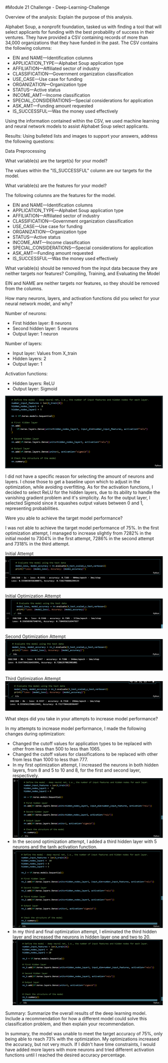 #Module 21 Challenge - Deep-Learning-Challenge

Overview of the analysis: Explain the purpose of this analysis.

Alphabet Soup, a nonprofit foundation, tasked us with finding a tool that will select applicants for funding with the best probability of success in their ventures. They have provided a CSV containing records of more than 34,000 organizations that they have funded in the past. The CSV contains the following columns:

- EIN and NAME—Identification columns
- APPLICATION_TYPE—Alphabet Soup application type
- AFFILIATION—Affiliated sector of industry
- CLASSIFICATION—Government organization classification
- USE_CASE—Use case for funding
- ORGANIZATION—Organization type
- STATUS—Active status
- INCOME_AMT—Income classification
- SPECIAL_CONSIDERATIONS—Special considerations for application
- ASK_AMT—Funding amount requested
- IS_SUCCESSFUL—Was the money used effectively

Using the information contained within the CSV, we used machine learning and neural network models to assist Alphabet Soup select applicants.

Results: Using bulleted lists and images to support your answers, address the following questions:

Data Preprocessing

What variable(s) are the target(s) for your model?

The values within the "IS_SUCCESSFUL" column are our targets for the model.

What variable(s) are the features for your model?

The following columns are the features for the model.
- EIN and NAME—Identification columns
- APPLICATION_TYPE—Alphabet Soup application type
- AFFILIATION—Affiliated sector of industry
- CLASSIFICATION—Government organization classification
- USE_CASE—Use case for funding
- ORGANIZATION—Organization type
- STATUS—Active status
- INCOME_AMT—Income classification
- SPECIAL_CONSIDERATIONS—Special considerations for application
- ASK_AMT—Funding amount requested
- IS_SUCCESSFUL—Was the money used effectively

What variable(s) should be removed from the input data because they are neither targets nor features?
Compiling, Training, and Evaluating the Model

EIN and NAME are neither targets nor features, so they should be removed from the columns.

How many neurons, layers, and activation functions did you select for your neural network model, and why?

Number of neurons:
- First hidden layer: 8 neurons
- Second hidden layer: 5 neurons
- Output layer: 1 neuron

Number of layers:
- Input layer: Values from X_train
- Hidden layers: 2
- Output layer: 1

Activation functions:
- Hidden layers: ReLU
- Output layer: Sigmoid

![alt text](<Screenshot (112).png>)

I did not have a specific reason for selecting the amount of neurons and layers. I chose those to get a baseline upon which to adjust in the optimization, while avoiding overfitting. As for the activation functions, I decided to select ReLU for the hidden layers, due to its ability to handle the vanishing gradient problem and it's simplicity. As for the output layer, I selected Sigmoid since it squashes output values between 0 and 1, representing probabilities.


Were you able to achieve the target model performance?

I was not able to achieve the target model performance of 75%. In the first optimization attempt, I managed to increase slightly from 7282% in the initial model to 7304% in the first attempt, 7286% in the second attempt and 7318% in the third attempt. 

Initial Attempt
![alt text](<Screenshot (118)-1.png>)

Initial Optimization Attempt
![alt text](<Screenshot (119).png>)

Second Optimization Attempt
![alt text](<Screenshot (120).png>)

Third Optimization Attempt
![alt text](<Screenshot (122).png>)

What steps did you take in your attempts to increase model performance?

In my attempts to increase model performance, I made the following changes during optimization:

- Changed the cutoff values for application types to be replaced with other from less than 500 to less than 1065.
- Changed the cutoff values for classifications to be replaced with other from less than 1000 to less than 777.
- In my first optimization attempt, I increased the neurons in both hidden layers, from 8 and 5 to 10 and 8, for the first and second layer, respectively.
![alt text](<Screenshot (124).png>)
- In the second optimization attempt, I added a third hidden layer with 5 neurons and the tanh activation function.
![alt text](<Screenshot (125).png>)
- In my third and final optimization attempt, I eliminated the third hidden layer and increased the neurons in hidden layer one and two to 20.
![alt text](<Screenshot (126).png>)

Summary: Summarize the overall results of the deep learning model. Include a recommendation for how a different model could solve this classification problem, and then explain your recommendation.

In summary, the model was unable to meet the target accuracy of 75%, only being able to reach 73% with the optimization. My optimizations increased the accuracy, but not very much. If I didn't have time constraints, I would have added more layers with more neurons and tried different activation functions until I reached the desired accuracy percentage.